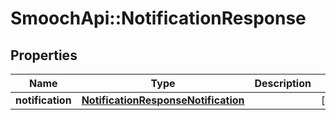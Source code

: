 # SmoochApi::NotificationResponse

## Properties
Name | Type | Description | Notes
------------ | ------------- | ------------- | -------------
**notification** | [**NotificationResponseNotification**](NotificationResponseNotification.md) |  | [optional] 


